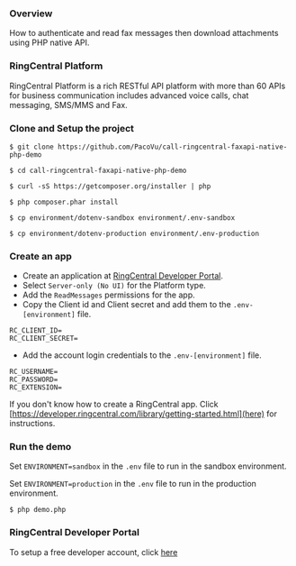 ### Overview
How to authenticate and read fax messages then download attachments using PHP native API.

### RingCentral Platform
RingCentral Platform is a rich RESTful API platform with more than 60 APIs for business communication includes advanced voice calls, chat messaging, SMS/MMS and Fax.


### Clone and Setup the project
```
$ git clone https://github.com/PacoVu/call-ringcentral-faxapi-native-php-demo

$ cd call-ringcentral-faxapi-native-php-demo

$ curl -sS https://getcomposer.org/installer | php

$ php composer.phar install

$ cp environment/dotenv-sandbox environment/.env-sandbox

$ cp environment/dotenv-production environment/.env-production

```

### Create an app
* Create an application at [RingCentral Developer Portal](https://developer.ringcentral.com).
* Select `Server-only (No UI)` for the Platform type.
* Add the `ReadMessages` permissions for the app.
* Copy the Client id and Client secret and add them to the `.env-[environment]` file.
```
RC_CLIENT_ID=
RC_CLIENT_SECRET=
```
* Add the account login credentials to the `.env-[environment]` file.
```
RC_USERNAME=
RC_PASSWORD=
RC_EXTENSION=
```
If you don't know how to create a RingCentral app. Click [https://developer.ringcentral.com/library/getting-started.html](here) for instructions.

### Run the demo
Set `ENVIRONMENT=sandbox` in the `.env` file to run in the sandbox environment.

Set `ENVIRONMENT=production` in the `.env` file to run in the production environment.

```
$ php demo.php
```

### RingCentral Developer Portal
To setup a free developer account, click [here](https://developer/ringcentral.com)
